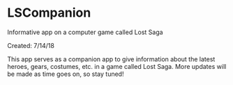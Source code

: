 # LSCompanion
Informative app on a computer game called Lost Saga 

Created: 7/14/18

This app serves as a companion app to give information about the latest heroes, gears, costumes, etc. in a game called Lost Saga. More updates will be made as time goes on, so stay tuned!
